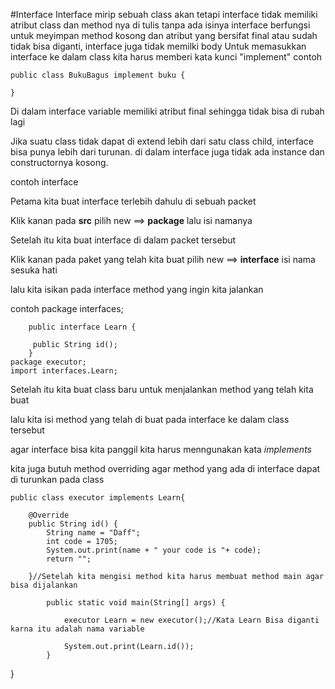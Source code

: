 #Interface 
Interface mirip sebuah class akan tetapi interface tidak memiliki atribut class dan method nya di tulis tanpa ada isinya
interface berfungsi untuk meyimpan method kosong dan atribut yang bersifat final atau sudah tidak bisa diganti, interface juga tidak memilki body 
Untuk memasukkan interface ke dalam class kita harus memberi kata kunci "implement" 
contoh

	public class BukuBagus implement buku {

	}

Di dalam interface variable memiliki atribut final sehingga tidak bisa di rubah lagi

Jika suatu class tidak dapat di extend lebih dari satu class child, interface bisa punya lebih dari turunan.
di dalam interface juga tidak ada instance dan constructornya kosong.

contoh interface

Petama kita buat interface terlebih dahulu di sebuah packet

Klik kanan pada **src** pilih new ==> **package** lalu isi namanya

Setelah itu kita buat interface di dalam packet tersebut 

Klik kanan pada paket yang telah kita buat pilih new ==> **interface** isi nama sesuka hati

lalu kita isikan pada interface method yang ingin kita jalankan

contoh
		package interfaces;

		public interface Learn {	

		 public String id();
		}
	package executor;
	import interfaces.Learn;

Setelah itu kita buat class baru untuk menjalankan method yang telah kita buat 

lalu kita isi method yang telah di buat pada interface ke dalam class tersebut

agar interface bisa kita panggil kita harus menngunakan kata *implements* 

kita juga butuh method overriding agar method yang ada di interface dapat di turunkan pada class

	public class executor implements Learn{
	
		@Override
		public String id() {
			String name = "Daff";
			int code = 1705;
			System.out.print(name + " your code is "+ code);
			return "";

		}//Setelah kita mengisi method kita harus membuat method main agar bisa dijalankan
			
			public static void main(String[] args) {
				
				executor Learn = new executor();//Kata Learn Bisa diganti karna itu adalah nama variable
				
				System.out.print(Learn.id());
			}
}

